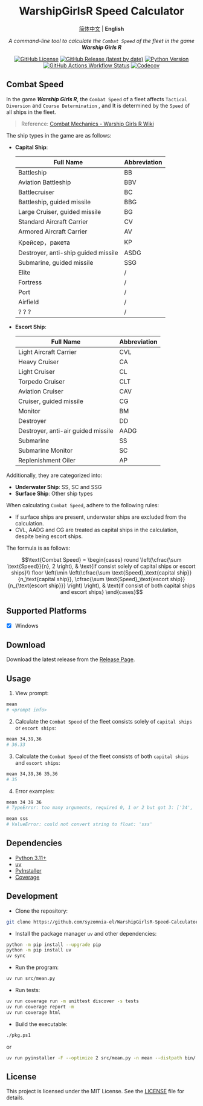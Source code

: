 <!--suppress HtmlDeprecatedAttribute -->
<div align="center">

# WarshipGirlsR Speed Calculator

[简体中文](README.md) | **English**

_A command-line tool to calculate the `Combat Speed` of the fleet in the game **Warship Girls R**_

[![GitHub License](https://img.shields.io/github/license/syzomnia-el/WarshipGirlsR-Speed-Calculator)](LICENSE)
[![GitHub Release (latest by date)](https://img.shields.io/github/v/release/syzomnia-el/WarshipGirlsR-Speed-Calculator?include_prereleases&sort=date&display_name=release)](https://github.com/syzomnia-el/WarshipGirlsR-Speed-Calculator/releases)
[![Python Version](https://img.shields.io/badge/python-3.11%20%7C%203.12%20%7C%203.13-blue)](https://www.python.org)
[![GitHub Actions Workflow Status](https://img.shields.io/github/actions/workflow/status/syzomnia-el/WarshipGirlsR-Speed-Calculator/codecov.yml)](https://github.com/syzomnia-el/WarshipGirlsR-Speed-Calculator/actions/workflows/codecov.yml)
[![Codecov](https://img.shields.io/codecov/c/gh/syzomnia-el/WarshipGirlsR-Speed-Calculator?token=T3Q72DSMHL)](https://codecov.io/gh/syzomnia-el/WarshipGirlsR-Speed-Calculator)

</div>

## Combat Speed

In the game _**Warship Girls R**_, the `Combat Speed` of a fleet affects `Tactical Diversion` and
`Course Determination` , and It is determined by the `Speed` of all ships in the fleet.

> Reference:
> [Combat Mechanics - Warship Girls R Wiki](https://www.zjsnrwiki.com/wiki/%E6%88%98%E6%96%97%E6%9C%BA%E5%88%B6#%E6%88%98%E6%9C%AF%E8%BF%82%E5%9B%9E)

The ship types in the game are as follows:

- **Capital Ship**:

  | Full Name                           | Abbreviation | 
  |-------------------------------------|--------------|
  | Battleship                          | BB           |
  | Aviation Battleship                 | BBV          |
  | Battlecruiser                       | BC           |
  | Battleship, guided missile          | BBG          |
  | Large Cruiser, guided missile       | BG           |
  | Standard Aircraft Carrier           | CV           |
  | Armored Aircraft Carrier            | AV           |
  | Крейсер，ракета                      | KP           |
  | Destroyer, anti-ship guided missile | ASDG         |
  | Submarine, guided missile           | SSG          |
  | Elite                               | /            |
  | Fortress                            | /            |
  | Port                                | /            |
  | Airfield                            | /            |
  | ? ? ?                               | /            |

- **Escort Ship**:

  | Full Name                          | Abbreviation |
  |------------------------------------|--------------|
  | Light Aircraft Carrier             | CVL          |
  | Heavy Cruiser                      | CA           |
  | Light Cruiser                      | CL           |
  | Torpedo Cruiser                    | CLT          |
  | Aviation Cruiser                   | CAV          |
  | Cruiser, guided missile            | CG           |
  | Monitor                            | BM           |
  | Destroyer                          | DD           |
  | Destroyer, anti-air guided missile | AADG         |
  | Submarine                          | SS           |
  | Submarine Monitor                  | SC           |
  | Replenishment Oiler                | AP           |

Additionally, they are categorized into:

- **Underwater Ship**: SS, SC and SSG
- **Surface Ship**: Other ship types

When calculating `Combat Speed`, adhere to the following rules:

- If surface ships are present, underwater ships are excluded from the calculation.
- CVL, AADG and CG are treated as capital ships in the calculation, despite being escort ships.

The formula is as follows:

```math
\text{Combat Speed} = 
\begin{cases}
round \left(\cfrac{\sum \text{Speed}}{n}, 2 \right), & \text{if consist solely of capital ships or escort ships}\\
floor \left(\min \left(\cfrac{\sum \text{Speed}_\text{capital ship}}{n_\text{capital ship}}, \cfrac{\sum \text{Speed}_\text{escort ship}}{n_{\text{escort ship}}} \right) \right), & \text{if consist of both capital ships and escort ships}
\end{cases}
```

## Supported Platforms

- [x] Windows

## Download

Download the latest release from
the [Release Page](https://github.com/syzomnia-el/WarshipGirlsR-Speed-Calculator/releases).

## Usage

1. View prompt:

```bash
mean
# <prompt info>
```

2. Calculate the `Combat Speed` of the fleet consists solely of `capital ships` or `escort ships`:

```bash
mean 34,39,36
# 36.33
```

3. Calculate the `Combat Speed` of the fleet consists of both `capital ships` and `escort ships`:

```bash
mean 34,39,36 35,36
# 35
```

4. Error examples:

```bash
mean 34 39 36
# TypeError: too many arguments, required 0, 1 or 2 but got 3: ['34', '39', '36']

mean sss
# ValueError: could not convert string to float: 'sss'
```

## Dependencies

- [Python 3.11+](https://www.python.org)
- [uv](https://docs.astral.sh/uv)
- [PyInstaller](https://pyinstaller.org)
- [Coverage](https://coverage.readthedocs.io)

## Development

- Clone the repository:

```bash
git clone https://github.com/syzomnia-el/WarshipGirlsR-Speed-Calculator.git
```

- Install the package manager `uv` and other dependencies:

```bash
python -m pip install --upgrade pip
python -m pip install uv
uv sync
```

- Run the program:

```bash
uv run src/mean.py
```

- Run tests:

```bash
uv run coverage run -m unittest discover -s tests
uv run coverage report -m
uv run coverage html
```

- Build the executable:

```bash
./pkg.ps1
```

or

```bash
uv run pyinstaller -F --optimize 2 src/mean.py -n mean --distpath bin/ --clean
```

## License

This project is licensed under the MIT License. See the [LICENSE](LICENSE) file for details.
